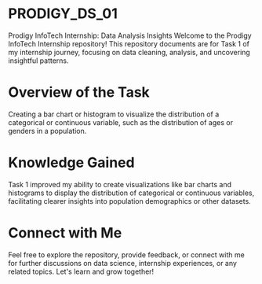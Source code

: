 # PRODIGY_DS_01
Prodigy InfoTech Internship: Data Analysis Insights
Welcome to the Prodigy InfoTech Internship repository! This repository documents are for Task 1 of my internship journey, focusing on data cleaning, analysis, and uncovering insightful patterns.

# Overview of the Task
Creating a bar chart or histogram to visualize the distribution of a categorical or continuous variable, such as the distribution of ages or genders in a population.

# Knowledge Gained
Task 1 improved my ability to create visualizations like bar charts and histograms to display the distribution of categorical or continuous variables, facilitating clearer insights into population demographics or other datasets.

# Connect with Me
Feel free to explore the repository, provide feedback, or connect with me for further discussions on data science, internship experiences, or any related topics. Let's learn and grow together!
